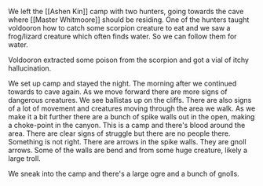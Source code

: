 We left the [[Ashen Kin]] camp with two hunters, going towards the cave where [[Master Whitmoore]] should be residing.
One of the hunters taught voldooron how to catch some scorpion creature to eat and we saw a frog/lizard creature which often finds water. So we can follow them for water.

Voldooron extracted some poison from the scorpion and got a vial of itchy hallucination.

We set up camp and stayed the night. The morning after we continued towards to cave again. As we move forward there are more signs of dangerous creatures. We see ballistas up on the cliffs. There are also signs of a lot of movement and creatures moving through the area we walk. As we make it a bit further there are a bunch of spike walls out in the open, making a choke-point in the canyon. 
This is a camp and there's blood around the area. There are clear signs of struggle but there are no people there. Something is not right. There are arrows in the spike walls. They are gnoll arrows.
Some of the walls are bend and from some huge creature, likely a large troll.

We sneak into the camp and there's a large ogre and a bunch of gnolls.